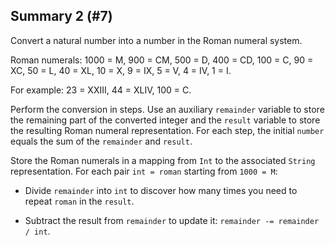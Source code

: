 ## Summary 2 (#7)

Convert a natural number into a number in the Roman numeral system.

Roman numerals:
1000 = M, 900 = CM, 500 = D, 400 = CD, 100 = C, 90 = XC,
50 = L, 40 = XL, 10 = X, 9 = IX, 5 = V, 4 = IV, 1 = I.

For example: 23 = XXIII, 44 = XLIV, 100 = C.

<div class="hint">

Perform the conversion in steps. Use an auxiliary `remainder`
variable to store the remaining part of the converted integer and the `result`
variable to store the resulting Roman numeral representation. For each step,
the initial `number` equals the sum of the `remainder` and `result`.

Store the Roman numerals in a mapping from `Int` to the associated `String`
representation. For each pair `int = roman` starting from `1000 = M`:

- Divide `remainder` into `int` to discover how many times you need to repeat
  `roman` in the `result`.

- Subtract the result from `remainder` to update it:
  `remainder -= remainder / int`.

</div>
